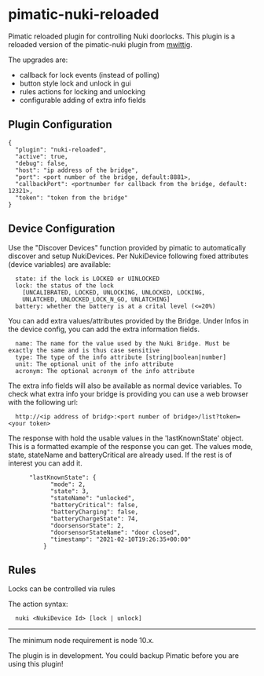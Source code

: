 
<!-- [![npm version](https://badge.fury.io/js/pimatic-nuki-reloaded.svg)](https://badge.fury.io/js/pimatic-nuki-reloaded)
  ![node-current](https://img.shields.io/node/v/pimatic-nuki-reloaded) -->

# pimatic-nuki-reloaded
Pimatic reloaded plugin for controlling Nuki doorlocks.
This plugin is a reloaded version of the pimatic-nuki plugin from [mwittig](https://github.com/mwittig/pimatic-nuki).

The upgrades are:
- callback for lock events (instead of polling)
- button style lock and unlock in gui
- rules actions for locking and unlocking
- configurable adding of extra info fields

## Plugin Configuration

```
{
  "plugin": "nuki-reloaded",
  "active": true,
  "debug": false,
  "host": "ip address of the bridge",
  "port": <port number of the bridge, default:8881>,
  "callbackPort": <portnumber for callback from the bridge, default: 12321>,
  "token": "token from the bridge"
}
```
## Device Configuration

Use the "Discover Devices" function provided by pimatic to automatically discover and setup NukiDevices.
Per NukiDevice following fixed attributes (device variables) are available:
```
  state: if the lock is LOCKED or UINLOCKED
  lock: the status of the lock 
    [UNCALIBRATED, LOCKED, UNLOCKING, UNLOCKED, LOCKING, 
    UNLATCHED, UNLOCKED_LOCK_N_GO, UNLATCHING]
  battery: whether the battery is at a crital level (<=20%)
```
You can add extra values/attributes provided by the Bridge. 
Under Infos in the device config, you can add the extra information fields.
```
  name: The name for the value used by the Nuki Bridge. Must be exactly the same and is thus case sensitive
  type: The type of the info attribute [string|boolean|number]
  unit: The optional unit of the info attribute
  acronym: The optional acronym of the info attribute
```
The extra info fields will also be available as normal device variables.
To check what extra info your bridge is providing you can use a web browser with the following url:
```
  http://<ip address of bridg>:<port number of bridge>/list?token=<your token>
```
The response with hold the usable values in the 'lastKnownState' object. This is a formatted example of the response you can get.
The values mode, state, stateName and batteryCritical are already used. If the rest is of interest you can add it.
```
      "lastKnownState": {
            "mode": 2,
            "state": 3,
            "stateName": "unlocked",
            "batteryCritical": false,
            "batteryCharging": false,
            "batteryChargeState": 74,
            "doorsensorState": 2,
            "doorsensorStateName": "door closed",
            "timestamp": "2021-02-10T19:26:35+00:00"
          }
```
## Rules
Locks can be controlled via rules

The action syntax:
```
  nuki <NukiDevice Id> [lock | unlock]
```

---
The minimum node requirement is node 10.x.

The plugin is in development. You could backup Pimatic before you are using this plugin!

